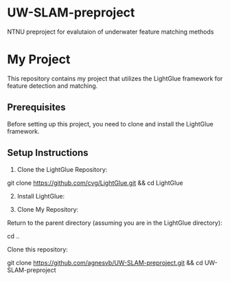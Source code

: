 # UW-SLAM-preproject
NTNU preproject for evalutaion of underwater feature matching methods

# My Project

This repository contains my project that utilizes the LightGlue framework for feature detection and matching. 

## Prerequisites

Before setting up this project, you need to clone and install the LightGlue framework.

## Setup Instructions

1. Clone the LightGlue Repository:

git clone https://github.com/cvg/LightGlue.git && cd LightGlue


2. Install LightGlue:


3. Clone My Repository:

Return to the parent directory (assuming you are in the LightGlue directory):

cd ..

Clone this repository:

git clone https://github.com/agnesvb/UW-SLAM-preproject.git && cd UW-SLAM-preproject


